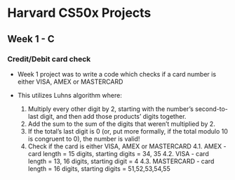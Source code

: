 # Harvard CS50x Projects 

## Week 1 - C
### Credit/Debit card check

- Week 1 project was to write a code which checks if a card number is either VISA, AMEX or MASTERCARD
- This utilizes Luhns algorithm where:
  
    1. Multiply every other digit by 2, starting with the number’s second-to-last digit, and then add those products’ digits together.
    2. Add the sum to the sum of the digits that weren’t multiplied by 2.
    3. If the total’s last digit is 0 (or, put more formally, if the total modulo 10 is congruent to 0), the number is valid!
    4. Check if the card is either VISA, AMEX or MASTERCARD
      4.1. AMEX - card length = 15 digits, starting digits = 34, 35
      4.2. VISA - card length = 13, 16 digits, starting digit = 4
      4.3. MASTERCARD - card length = 16 digits, starting digits = 51,52,53,54,55

